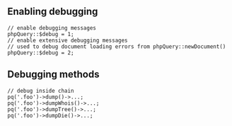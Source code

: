 ## Enabling debugging
```
// enable debugging messages
phpQuery::$debug = 1;
// enable extensive debugging messages
// used to debug document loading errors from phpQuery::newDocument()
phpQuery::$debug = 2;
```
## Debugging methods
```
// debug inside chain
pq('.foo')->dump()->...;
pq('.foo')->dumpWhois()->...;
pq('.foo')->dumpTree()->...;
pq('.foo')->dumpDie()->...;
```